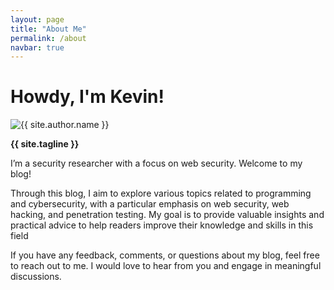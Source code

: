 ```yaml
---
layout: page
title: "About Me"
permalink: /about
navbar: true
---
```


# Howdy, I'm Kevin!

<div class="row">
    <div class="col-4 py-3">
        <img class="rounded-circle img-fluid" alt="{{ site.author.name }}" src="{{ site.author.avatar }}">
    </div>
    <div class="col-8 align-middle my-auto">
        <p>
            <strong>{{ site.tagline }}</strong>
        </p>
        <p>
            I’m a security researcher with a focus on web security. Welcome to my blog!
        </p>
        <p>
            Through this blog, I aim to explore various topics related to programming and cybersecurity, with a particular emphasis on web security, web hacking, and penetration testing. My goal is to provide valuable insights and practical advice to help readers improve their knowledge and skills in this field
        </p>
        <p>
            If you have any feedback, comments, or questions about my blog, feel free to reach out to me. I would love to hear from you and engage in meaningful discussions.
        </p>
    </div>
</div>